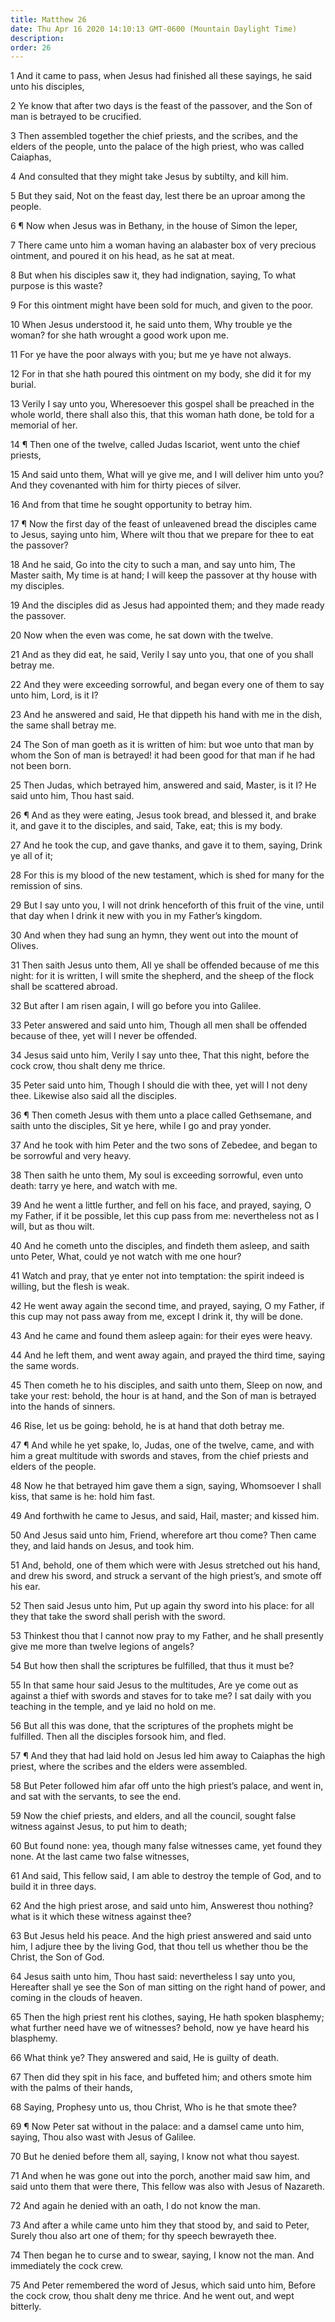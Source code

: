 ```yaml
---
title: Matthew 26
date: Thu Apr 16 2020 14:10:13 GMT-0600 (Mountain Daylight Time)
description: 
order: 26
---
```


<p>
  1 And it came to pass, when Jesus had finished all these sayings, he said unto
  his disciples,
</p>
<p>
  2 Ye know that after two days is the feast of the passover, and the Son of man
  is betrayed to be crucified.
</p>
<p>
  3 Then assembled together the chief priests, and the scribes, and the elders
  of the people, unto the palace of the high priest, who was called Caiaphas,
</p>
<p>4 And consulted that they might take Jesus by subtilty, and kill him.</p>
<p>
  5 But they said, Not on the feast day, lest there be an uproar among the
  people.
</p>
<p>6 &#xB6; Now when Jesus was in Bethany, in the house of Simon the leper,</p>
<p>
  7 There came unto him a woman having an alabaster box of very precious
  ointment, and poured it on his head, as he sat at meat.
</p>
<p>
  8 But when his disciples saw it, they had indignation, saying, To what purpose
  is this waste?
</p>
<p>9 For this ointment might have been sold for much, and given to the poor.</p>
<p>
  10 When Jesus understood it, he said unto them, Why trouble ye the woman? for
  she hath wrought a good work upon me.
</p>
<p>11 For ye have the poor always with you; but me ye have not always.</p>
<p>
  12 For in that she hath poured this ointment on my body, she did it for my
  burial.
</p>
<p>
  13 Verily I say unto you, Wheresoever this gospel shall be preached in the
  whole world, there shall also this, that this woman hath done, be told for a
  memorial of her.
</p>
<p>
  14 &#xB6; Then one of the twelve, called Judas Iscariot, went unto the chief
  priests,
</p>
<p>
  15 And said unto them, What will ye give me, and I will deliver him unto you?
  And they covenanted with him for thirty pieces of silver.
</p>
<p>16 And from that time he sought opportunity to betray him.</p>
<p>
  17 &#xB6; Now the first day of the feast of unleavened bread the disciples
  came to Jesus, saying unto him, Where wilt thou that we prepare for thee to
  eat the passover?
</p>
<p>
  18 And he said, Go into the city to such a man, and say unto him, The Master
  saith, My time is at hand; I will keep the passover at thy house with my
  disciples.
</p>
<p>
  19 And the disciples did as Jesus had appointed them; and they made ready the
  passover.
</p>
<p>20 Now when the even was come, he sat down with the twelve.</p>
<p>
  21 And as they did eat, he said, Verily I say unto you, that one of you shall
  betray me.
</p>
<p>
  22 And they were exceeding sorrowful, and began every one of them to say unto
  him, Lord, is it I?
</p>
<p>
  23 And he answered and said, He that dippeth his hand with me in the dish, the
  same shall betray me.
</p>
<p>
  24 The Son of man goeth as it is written of him: but woe unto that man by whom
  the Son of man is betrayed! it had been good for that man if he had not been
  born.
</p>
<p>
  25 Then Judas, which betrayed him, answered and said, Master, is it I? He said
  unto him, Thou hast said.
</p>
<p>
  26 &#xB6; And as they were eating, Jesus took bread, and blessed it, and brake
  it, and gave it to the disciples, and said, Take, eat; this is my body.
</p>
<p>
  27 And he took the cup, and gave thanks, and gave it to them, saying, Drink ye
  all of it;
</p>
<p>
  28 For this is my blood of the new testament, which is shed for many for the
  remission of sins.
</p>
<p>
  29 But I say unto you, I will not drink henceforth of this fruit of the vine,
  until that day when I drink it new with you in my Father&#x2019;s kingdom.
</p>
<p>
  30 And when they had sung an hymn, they went out into the mount of Olives.
</p>
<p>
  31 Then saith Jesus unto them, All ye shall be offended because of me this
  night: for it is written, I will smite the shepherd, and the sheep of the
  flock shall be scattered abroad.
</p>
<p>32 But after I am risen again, I will go before you into Galilee.</p>
<p>
  33 Peter answered and said unto him, Though all men shall be offended because
  of thee, yet will I never be offended.
</p>
<p>
  34 Jesus said unto him, Verily I say unto thee, That this night, before the
  cock crow, thou shalt deny me thrice.
</p>
<p>
  35 Peter said unto him, Though I should die with thee, yet will I not deny
  thee. Likewise also said all the disciples.
</p>
<p>
  36 &#xB6; Then cometh Jesus with them unto a place called Gethsemane, and
  saith unto the disciples, Sit ye here, while I go and pray yonder.
</p>
<p>
  37 And he took with him Peter and the two sons of Zebedee, and began to be
  sorrowful and very heavy.
</p>
<p>
  38 Then saith he unto them, My soul is exceeding sorrowful, even unto death:
  tarry ye here, and watch with me.
</p>
<p>
  39 And he went a little further, and fell on his face, and prayed, saying, O
  my Father, if it be possible, let this cup pass from me: nevertheless not as I
  will, but as thou wilt.
</p>
<p>
  40 And he cometh unto the disciples, and findeth them asleep, and saith unto
  Peter, What, could ye not watch with me one hour?
</p>
<p>
  41 Watch and pray, that ye enter not into temptation: the spirit indeed is
  willing, but the flesh is weak.
</p>
<p>
  42 He went away again the second time, and prayed, saying, O my Father, if
  this cup may not pass away from me, except I drink it, thy will be done.
</p>
<p>43 And he came and found them asleep again: for their eyes were heavy.</p>
<p>
  44 And he left them, and went away again, and prayed the third time, saying
  the same words.
</p>
<p>
  45 Then cometh he to his disciples, and saith unto them, Sleep on now, and
  take your rest: behold, the hour is at hand, and the Son of man is betrayed
  into the hands of sinners.
</p>
<p>46 Rise, let us be going: behold, he is at hand that doth betray me.</p>
<p>
  47 &#xB6; And while he yet spake, lo, Judas, one of the twelve, came, and with
  him a great multitude with swords and staves, from the chief priests and
  elders of the people.
</p>
<p>
  48 Now he that betrayed him gave them a sign, saying, Whomsoever I shall kiss,
  that same is he: hold him fast.
</p>
<p>
  49 And forthwith he came to Jesus, and said, Hail, master; and kissed him.
</p>
<p>
  50 And Jesus said unto him, Friend, wherefore art thou come? Then came they,
  and laid hands on Jesus, and took him.
</p>
<p>
  51 And, behold, one of them which were with Jesus stretched out his hand, and
  drew his sword, and struck a servant of the high priest&#x2019;s, and smote
  off his ear.
</p>
<p>
  52 Then said Jesus unto him, Put up again thy sword into his place: for all
  they that take the sword shall perish with the sword.
</p>
<p>
  53 Thinkest thou that I cannot now pray to my Father, and he shall presently
  give me more than twelve legions of angels?
</p>
<p>54 But how then shall the scriptures be fulfilled, that thus it must be?</p>
<p>
  55 In that same hour said Jesus to the multitudes, Are ye come out as against
  a thief with swords and staves for to take me? I sat daily with you teaching
  in the temple, and ye laid no hold on me.
</p>
<p>
  56 But all this was done, that the scriptures of the prophets might be
  fulfilled. Then all the disciples forsook him, and fled.
</p>
<p>
  57 &#xB6; And they that had laid hold on Jesus led him away to Caiaphas the
  high priest, where the scribes and the elders were assembled.
</p>
<p>
  58 But Peter followed him afar off unto the high priest&#x2019;s palace, and
  went in, and sat with the servants, to see the end.
</p>
<p>
  59 Now the chief priests, and elders, and all the council, sought false
  witness against Jesus, to put him to death;
</p>
<p>
  60 But found none: yea, though many false witnesses came, yet found they none.
  At the last came two false witnesses,
</p>
<p>
  61 And said, This fellow said, I am able to destroy the temple of God, and to
  build it in three days.
</p>
<p>
  62 And the high priest arose, and said unto him, Answerest thou nothing? what
  is it which these witness against thee?
</p>
<p>
  63 But Jesus held his peace. And the high priest answered and said unto him, I
  adjure thee by the living God, that thou tell us whether thou be the Christ,
  the Son of God.
</p>
<p>
  64 Jesus saith unto him, Thou hast said: nevertheless I say unto you,
  Hereafter shall ye see the Son of man sitting on the right hand of power, and
  coming in the clouds of heaven.
</p>
<p>
  65 Then the high priest rent his clothes, saying, He hath spoken blasphemy;
  what further need have we of witnesses? behold, now ye have heard his
  blasphemy.
</p>
<p>66 What think ye? They answered and said, He is guilty of death.</p>
<p>
  67 Then did they spit in his face, and buffeted him; and others smote him with
  the palms of their hands,
</p>
<p>68 Saying, Prophesy unto us, thou Christ, Who is he that smote thee?</p>
<p>
  69 &#xB6; Now Peter sat without in the palace: and a damsel came unto him,
  saying, Thou also wast with Jesus of Galilee.
</p>
<p>70 But he denied before them all, saying, I know not what thou sayest.</p>
<p>
  71 And when he was gone out into the porch, another maid saw him, and said
  unto them that were there, This fellow was also with Jesus of Nazareth.
</p>
<p>72 And again he denied with an oath, I do not know the man.</p>
<p>
  73 And after a while came unto him they that stood by, and said to Peter,
  Surely thou also art one of them; for thy speech bewrayeth thee.
</p>
<p>
  74 Then began he to curse and to swear, saying, I know not the man. And
  immediately the cock crew.
</p>
<p>
  75 And Peter remembered the word of Jesus, which said unto him, Before the
  cock crow, thou shalt deny me thrice. And he went out, and wept bitterly.
</p>
